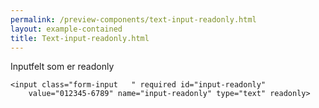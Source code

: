 ```yaml
--- 
permalink: /preview-components/text-input-readonly.html
layout: example-contained 
title: Text-input-readonly.html
---
```

<div class="form-group">
    <label class="form-label " for="input-readonly"
        id="form-label-input-readonly">
        Inputfelt som er readonly
    </label>

    <input class="form-input   " required id="input-readonly"
        value="012345-6789" name="input-readonly" type="text" readonly>
</div>
